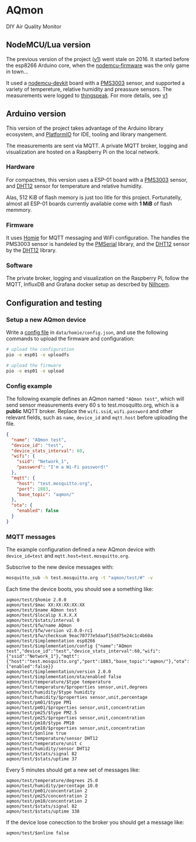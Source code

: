 # AQmon

DIY Air Quality Monitor

## NodeMCU/Lua version

The previous version of the project ([v1][]) went stale on 2016.
It started before the esp8266 Arduino core,
when the [nodemcu-firmware][] was the only game in town...

It used a [nodemcu-devkit][] board with a [PMS3003][] sensor,
and supported a variety of tempereture, relative humidity and preassure sensors.
The measurements were logged to [thingspeak][].
For more details, see [v1][]

[v1]: https://github.com/avaldebe/AQmon/tree/v1
[nodemcu-devkit]:   https://github.com/nodemcu/nodemcu-devkit
[nodemcu-firmware]: https://github.com/nodemcu/nodemcu-firmware
[thingspeak]:       https://thingspeak.com
[PMS3003]: Documents/PMS3003_LOGOELE.pdf
[DHT12]: Documents/DHT12_Aosong.pdf

## Arduino version

This version of the project takes advantage of the Arduino library ecosystem, and [PlatformIO](https://platformio.org/)
for IDE, tooling and library mangement.

The measurements are sent via MQTT. A private MQTT broker,
logging and visualization are hosted on a Raspberry Pi on the local network.

### Hardware

For compactnes, this version uses a
ESP-01 board with a [PMS3003][] sensor,
and [DHT12][] sensor for temperature and relative humidity.

Alas, 512 KiB of flash memory is just too litle for this project.
Fortunatelly, almost all ESP-01 boards currently available come with **1 MiB** of flash memmory.

### Firmware

It uses [Homie][] for MQTT messaging and WiFi configuration.
The  handles the PMS3003 sensor is handeled by the [PMSerial][] library,
and the [DHT12][] sensor by the [DHT12][DHT12lib] library.

[Homie]: https://platformio.org/lib/show/555/Homie/installation
[PMSerial]: https:github.com/avaldebe/PMserial.git
[DHT12lib]: https://platformio.org/lib/show/5554/DHT12

### Software

The private broker, logging and visualization on the Raspberry Pi,
follow the MQTT, InfluxDB and Grafana docker setup as descrbed by [Nilhcem][].

[Nilhcem]: http://nilhcem.com/iot/home-monitoring-with-mqtt-influxdb-grafana

## Configuration and testing

### Setup a new AQmon device

Write a [config file][config] in `data/homie/config.json`, and
use the following commands to upload the firmware and configuration:

```bash
# upload the configuration
pio -e esp01 -e uploadfs

# upload the firmware
pio -e esp01 -e upload
```

[config]: https://homieiot.github.io/homie-esp8266/docs/2.0.0/configuration/json-configuration-file/

### Config example

The following example defines an AQmon named `"AQmon test"`,
which will send sensor measurements every 60 s
to test.mosquitto.org, which is a **public** MQTT broker.
Replace the `wifi.ssid`, `wifi.password` and other relevant fields,
such as `name`, `device_id` and `mqtt.host` before uploading the file.

```json
{
  "name": "AQmon test",
  "device_id": "test",
  "device_stats_interval": 60,
  "wifi": {
    "ssid": "Network_1",
    "password": "I'm a Wi-Fi password!"
  },
  "mqtt": {
    "host": "test.mosquitto.org",
    "port": 1883,
    "base_topic": "aqmon/"
  },
  "ota": {
    "enabled": false
  }
}  
```

### MQTT messages

The example configuration defined a new AQmon device with `device_id=test` and `mqtt.host=test.mosquitto.org`.

Subscrive to the new device messages with:

```bash
mosquitto_sub -h test.mosquitto.org -t "aqmon/test/#" -v
```

Each time the device boots, you should see a something like:

```mqtt
aqmon/test/$homie 2.0.0
aqmon/test/$mac XX:XX:XX:XX:XX
aqmon/test/$name AQmon test
aqmon/test/$localip X.X.X.X
aqmon/test/$stats/interval 0
aqmon/test/$fw/name AQmon
aqmon/test/$fw/version v2.0.0-rc1
aqmon/test/$fw/checksum 9eac70777e5daaf15dd75e24c1c4b60a
aqmon/test/$implementation esp8266
aqmon/test/$implementation/config {"name":"AQmon test","device_id":"test","device_stats_interval":60,"wifi":{"ssid":"Network_1"},"mqtt":{"host":"test.mosquitto.org","port":1883,"base_topic":"aqmon/"},"ota":{"enabled":false}}
aqmon/test/$implementation/version 2.0.0
aqmon/test/$implementation/ota/enabled false
aqmon/test/temperature/$type temperature
aqmon/test/temperature/$properties sensor,unit,degrees
aqmon/test/humidity/$type humidity
aqmon/test/humidity/$properties sensor,unit,percentage
aqmon/test/pm01/$type PM1
aqmon/test/pm01/$properties sensor,unit,concentration
aqmon/test/pm25/$type PM2.5
aqmon/test/pm25/$properties sensor,unit,concentration
aqmon/test/pm10/$type PM10
aqmon/test/pm10/$properties sensor,unit,concentration
aqmon/test/$online true
aqmon/test/temperature/sensor DHT12
aqmon/test/temperature/unit c
aqmon/test/humidity/sensor DHT12
aqmon/test/$stats/signal 82
aqmon/test/$stats/uptime 37
```

Every 5 minutes should get a new set of messages like:

```mqtt
aqmon/test/temperature/degrees 25.0
aqmon/test/humidity/percentage 10.0
aqmon/test/pm01/concentration 2
aqmon/test/pm25/concentration 2
aqmon/test/pm10/concentration 2
aqmon/test/$stats/signal 82
aqmon/test/$stats/uptime 338
```

If the device lose conecction to the broker you should get a message like:

```mqtt
aqmon/test/$online false
```